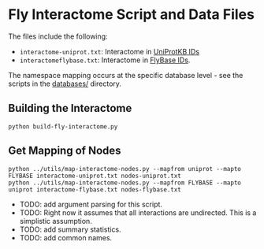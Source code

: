 # Fly Interactome Script and Data Files

The files include the following:

- `interactome-uniprot.txt`: Interactome in [UniProtKB IDs](http://www.uniprot.org/)
- `interactomeflybase.txt`: Interactome in [FlyBase IDs](http://flybase.org/).

The namespace mapping occurs at the specific database level - see the scripts in the [databases/](../databases/) directory.  

## Building the Interactome

```
python build-fly-interactome.py
```

## Get Mapping of Nodes


```
python ../utils/map-interactome-nodes.py --mapfrom uniprot --mapto FLYBASE interactome-uniprot.txt nodes-uniprot.txt
python ../utils/map-interactome-nodes.py --mapfrom FLYBASE --mapto uniprot interactome-flybase.txt nodes-flybase.txt
```

- TODO: add argument parsing for this script.
- TODO: Right now it assumes that all interactions are undirected. This is a simplistic assumption.
- TODO: add summary statistics.
- TODO: add common names.